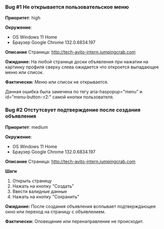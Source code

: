 ### Bug #1 Не открывается пользовательское меню

**Приоритет**: high

**Окружение**: 
- OS Windows 11 Home
- Браузер Google Chrome 132.0.6834.197

**Описание**
Страница: http://tech-avito-intern.jumpingcrab.com

**Ожидание:**
На любой странице доски объявления при нажатии на картинку профиля сверху слева ожидается что откроется выпадающее меню или список.

**Фактически:**
Меню или список не открывается.

Данная ошибка была замечена по тегу aria-haspopup="menu" и id="menu-button-:r2:" самой кнопки пользователя.

### Bug #2 Отстутсвует подтверждение после создания объявления

**Приоритет**: medium

**Окружение**: 
- OS Windows 11 Home
- Браузер Google Chrome 132.0.6834.197

**Описание**
Страница: http://tech-avito-intern.jumpingcrab.com

**Шаги**
1. Открыть страницу
2. Нажать на кнопку "Создать"
3. Ввести валидные данные
4. Нажать на кнопку "Сохранить"

**Ожидание:**
После создания объявления всплывает подтверждающее окно или переход на страницу с объявлением.

**Фактически:**
Оповещение или перенаправление не происходит.

